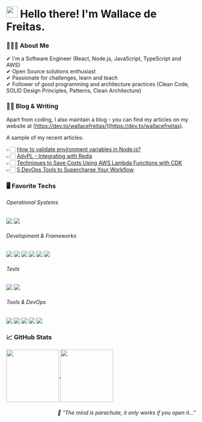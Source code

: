 <h1 align="left" id="macropower-title">
  <img src="https://raw.githubusercontent.com/MartinHeinz/MartinHeinz/master/wave.gif" width="30px" height="30px" /> 
  Hello there! I'm Wallace de Freitas.
</h1>

### 👨🏻‍💻 About Me

✔ I'm a Software Engineer (React, Node.js, JavaScript, TypeScript and AWS) <br />
✔ Open Source solutions enthusiast <br />
✔ Passionate for challenges, learn and teach <br />
✔ Follower of good programming and architecture practices (Clean Code, SOLID Design Principles, Patterns, Clean Architecture) <br />

### ✍🏻 Blog & Writing

Apart from coding, I also maintain a blog - you can find my articles on my website at [https://dev.to/wallacefreitas/](https://dev.to/wallacefreitas).

A sample of my recent articles:

<!-- BLOG-POST-LIST:START -->
👉🏻 [How to validate environment variables in Node.js?](https://dev.to/wallacefreitas/how-to-validate-environment-variables-in-nodejs-3bhm) <br />
👉🏻 [AdvPL - Integrating with Redis](https://dev.to/wallacefreitas/advpl-integrating-with-redis-f67) <br />
👉🏻 [Techniques to Save Costs Using AWS Lambda Functions with CDK](https://dev.to/wallacefreitas/techniques-to-save-costs-using-aws-lambda-functions-with-cdk-36oh) <br />
👉🏻 [5 DevOps Tools to Supercharge Your Workflow](https://dev.to/wallacefreitas/clean-code-applying-in-the-advpl-4mgn) <br />

<!-- BLOG-POST-LIST:END -->

### :desktop_computer: Favorite Techs

###### Operational Systems
![](https://img.shields.io/badge/OS-Linux-informational?style=flat&logo=linux&logoColor=white&color=8257E5)
![](https://img.shields.io/badge/OS-MacOS-informational?style=flat&logo=apple&logoColor=white&color=8257E5)

###### Development & Frameworks
![](https://img.shields.io/badge/Code-JavaScript-informational?style=flat&logo=javascript&logoColor=white&color=8257E5)
![](https://img.shields.io/badge/Code-TypeScript-informational?style=flat&logo=typescript&logoColor=white&color=8257E5)
![](https://img.shields.io/badge/Code-ReactJS-informational?style=flat&logo=react&logoColor=white&color=8257E5)
![](https://img.shields.io/badge/Code-NodeJS-informational?style=flat&logo=node.js&logoColor=white&color=8257E5)
![](https://img.shields.io/badge/Code-TailwindCSS-informational?style=flat&logo=tailwindcss&logoColor=white&color=8257E5)
![](https://img.shields.io/badge/Code-GraphQL-informational?style=flat&logo=graphql&logoColor=white&color=8257E5)

###### Tests
![](https://img.shields.io/badge/Test-Vitest-informational?style=flat&logo=vitest&logoColor=white&color=8257E5)
![](https://img.shields.io/badge/Test-Jest-informational?style=flat&logo=jest&logoColor=white&color=8257E5)

###### Tools & DevOps
![](https://img.shields.io/badge/Tools-MySQL-informational?style=flat&logo=mysql&logoColor=white&color=8257E5)
![](https://img.shields.io/badge/Tools-PostgreSQL-informational?style=flat&logo=postgresql&logoColor=white&color=8257E5)
![](https://img.shields.io/badge/Tools-Docker-informational?style=flat&logo=docker&logoColor=white&color=8257E5)
![](https://img.shields.io/badge/Tools-Redis-informational?style=flat&logo=redis&logoColor=white&color=8257E5)
![](https://img.shields.io/badge/Tools-AWS-informational?style=flat&logo=aws&logoColor=white&color=8257E5)

### &#x1f4c8; GitHub Stats
<div style="display: inline_block", align="left">
  <a href="#">
  <img align="center" height="140"  src="https://github-readme-stats.vercel.app/api?username=wallacefreitas&count_private=true&show_icons=true&theme=tokyonight&border_radius=15px">
   </a>
  <a href="#">
 <img align="center" height="140" src="https://github-readme-stats.vercel.app/api/top-langs/?username=wallacefreitas&theme=tokyonight&border_radius=15px&layout=compact">
  </a>
</div>

<div style="float: right; text-align: right; width:100%; text-color:#8257E5">
  <h6>💬 "The mind is parachute, it only works if you open it..."</h6>
</div>

<!--
**wallacefreitas/wallacefreitas** is a ✨ _special_ ✨ repository because its `README.md` (this file) appears on your GitHub profile.

Here are some ideas to get you started:

- 🔭 I’m currently working on ...
- 🌱 I’m currently learning ...
- 👯 I’m looking to collaborate on ...
- 🤔 I’m looking for help with ...
- 💬 Ask me about ...
- 📫 How to reach me: ...
- 😄 Pronouns: ...
- ⚡ Fun fact: ...
-->
